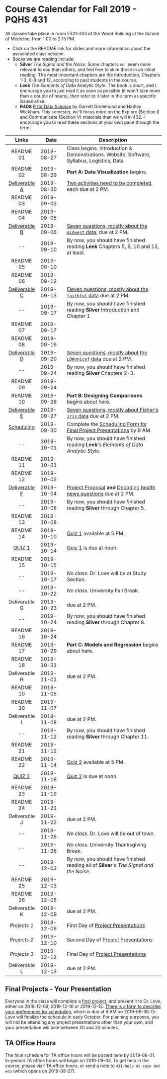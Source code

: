 # Course Calendar for Fall 2019 - PQHS 431

All classes take place in room E321-323 of the Wood Building at the School of Medicine, from 1:00 to 2:15 PM.

- Click on the README link for slides and more information about the associated class session.
- Books we are reading include:
  - **Silver** *The Signal and the Noise*. Some chapters will seem more relevant to you than others, and feel free to skim those in an initial reading. The most important chapters are the Introduction, Chapters 1-3, 6-8 and 12, according to past students in the course.
  - **Leek** *The Elements of Data Analytic Style*. The book is short, and I encourage you to just read it as soon as possible (it won't take more than a couple of hours), then refer to it later in the term as specific issues arise.
  - **R4DS** [R for Data Science](http://r4ds.had.co.nz/) by Garrett Grolemund and Hadley Wickham. This semester, we'll focus more on the Explore (Section I) and Communicate (Section V) materials than we will in 432. I encourage you to read these sections at your own pace through the term.

Links | Date | Description
:------: | ----------- | ----------------------------------------
README 01 | 2019-08-27 | Class begins. Introduction & Demonstrations. Website, Software, Syllabus, Logistics, Data
README 02 | 2019-08-29 | **Part A: Data Visualization** begins.
[Deliverable A](https://github.com/THOMASELOVE/2019-431/tree/master/DELIVERABLES/A) | 2019-08-30 | [Two activities need to be completed](https://github.com/THOMASELOVE/2019-431/tree/master/DELIVERABLES/A), each due at 2 PM.
README 03 | 2019-09-03 | 
README 04 | 2019-09-05 | 
[Deliverable B](https://github.com/THOMASELOVE/2019-431/tree/master/DELIVERABLES/B) | 2019-09-06 | [Seven questions, mostly about the `midwest` data](https://github.com/THOMASELOVE/2019-431/tree/master/DELIVERABLES/B), due at 2 PM.
-- | 2019-09-10 | By now, you should have finished reading **Leek** Chapters 5, 9, 10 and 13, at least.
README 05 | 2019-09-10 | 
README 06 | 2019-09-12 | 
[Deliverable C](https://github.com/THOMASELOVE/2019-431/tree/master/DELIVERABLES/C) | 2019-09-13 | [Eleven questions, mostly about the `faithful` data](https://github.com/THOMASELOVE/2019-431/tree/master/DELIVERABLES/C) due at 2 PM.
-- | 2019-09-17 | By now, you should have finished reading **Silver** Introduction and Chapter 1
README 07 | 2019-09-17 | 
README 08 | 2019-09-19 | 
[Deliverable D](https://github.com/THOMASELOVE/2019-431/tree/master/DELIVERABLES/D) | 2019-09-20 | [Seven questions, mostly about the `LBWunicef` data](https://github.com/THOMASELOVE/2019-431/tree/master/DELIVERABLES/D) due at 2 PM.
-- | 2019-09-24 | By now, you should have finished reading **Silver** Chapters 2-3.
README 09 | 2019-09-24 | 
README 10 | 2019-09-26 | **Part B: Designing Comparisons** begins about here.
[Deliverable E](https://github.com/THOMASELOVE/2019-431/tree/master/DELIVERABLES/E) | 2019-09-27 | [Seven questions, mostly about Fisher's `iris` data](https://github.com/THOMASELOVE/2019-431/tree/master/DELIVERABLES/E) due at 2 PM.
[Scheduling](https://github.com/THOMASELOVE/2019-431/tree/master/PROJECT/SCHEDULE) | 2019-09-30 | Complete the [Scheduling Form for Final Project Presentations](https://github.com/THOMASELOVE/2019-431/tree/master/PROJECT/SCHEDULE) by 9 AM.
-- | 2019-10-01 | By now, you should have finished reading **Leek**'s *Elements of Data Analytic Style*.
README 11 | 2019-10-01 |
README 12 | 2019-10-03 | 
[Deliverable F](https://github.com/THOMASELOVE/2019-431/tree/master/DELIVERABLES/F) | 2019-10-04 | [Project Proposal](https://github.com/THOMASELOVE/2019-431/tree/master/PROJECT/PROPOSAL) **and** [Decoding health news questions](https://github.com/THOMASELOVE/2019-431/tree/master/DELIVERABLES/F) due at 2 PM.
-- | 2019-10-08 | By now, you should have finished reading **Silver** through Chapter 5.
README 13 | 2019-10-08 | 
README 14 | 2019-10-10 | [Quiz 1](https://github.com/THOMASELOVE/2019-431/tree/master/QUIZZES) available at 5 PM.
[QUIZ 1](https://github.com/THOMASELOVE/2019-431/tree/master/QUIZZES) | 2019-10-14 | [Quiz 1](https://github.com/THOMASELOVE/2019-431/tree/master/QUIZZES) is due at noon.
README 15 | 2019-10-15 | 
-- | 2019-10-17 | *No class*. Dr. Love will be at Study Section.
-- | 2019-10-22 | *No class*. University Fall Break.
Deliverable G | 2019-10-23 | due at 2 PM.
-- | 2019-10-24 | By now, you should have finished reading **Silver** through Chapter 8.
README 16 | 2019-10-24 | 
README 17 | 2019-10-29 | **Part C: Models and Regression** begins about here.
README 18 | 2019-10-31 | 
Deliverable H | 2019-11-01 | due at 2 PM.
README 19 | 2019-11-05 |
README 20 | 2019-11-07 |
Deliverable I | 2019-11-08 | due at 2 PM.
-- | 2019-11-12 | By now, you should have finished reading **Silver** through Chapter 11.
README 21 | 2019-11-12 |
README 22 | 2019-11-14 | [Quiz 2](https://github.com/THOMASELOVE/2019-431/tree/master/QUIZZES) available at 5 PM.
[QUIZ 2](https://github.com/THOMASELOVE/2019-431/tree/master/QUIZZES) | 2019-11-18 | [Quiz 2](https://github.com/THOMASELOVE/2019-431/tree/master/QUIZZES) is due at noon.
README 23 | 2019-11-19 |
README 24 | 2019-11-21 |
Deliverable J | 2019-11-22 | due at 2 PM.
-- | 2019-11-26 | *No class*. Dr. Love will be out of town.
-- | 2019-11-28 | *No class*. University Thanksgiving Break.
-- | 2019-12-03 | By now, you should have finished reading all of **Silver**'s *The Signal and the Noise*.
README 25 | 2019-12-03 | 
README 26 | 2019-12-05 |
Deliverable K | 2019-12-09 | due at 2 PM.
*Projects 1* | 2019-12-09 | First Day of [Project Presentations](https://github.com/THOMASELOVE/2019-431/tree/master/PROJECT)
*Projects 2* | 2019-12-10 | Second Day of [Project Presentations](https://github.com/THOMASELOVE/2019-431/tree/master/PROJECT)
*Projects 3* | 2019-12-12 | Final Day of [Project Presentations](https://github.com/THOMASELOVE/2019-431/tree/master/PROJECT)
Deliverable L | 2019-12-13 | due at 2 PM.

## Final Projects - Your Presentation

Everyone in the class will complete a [final project](https://github.com/THOMASELOVE/2019-431/tree/master/PROJECT), and present it to Dr. Love, either on 2019-12-09, 2019-12-10 or 2019-12-12. [There is a form to describe your preferences for scheduling](https://github.com/THOMASELOVE/2019-431/tree/master/PROJECT/SCHEDULE), which is due at 9 AM on 2019-09-30. Dr. Love will finalize the schedule in early October. For planning purposes, you will not be attending any project presentations other than your own, and your presentation will take between 20 and 30 minutes.

## TA Office Hours

The final schedule for TA office hours will be posted here by 2019-09-01. In-person TA office hours will begin on 2019-09-03. To get help in the course, please visit TA office hours, or send a note to `431-help at case dot edu` (which opens on 2019-08-27).
